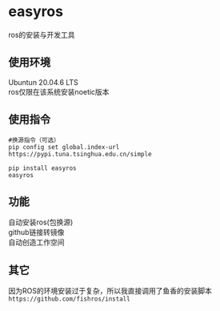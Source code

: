 # easyros
ros的安装与开发工具

## 使用环境
Ubuntun 20.04.6 LTS  
ros仅限在该系统安装noetic版本  
## 使用指令
```
#换源指令（可选）
pip config set global.index-url https://pypi.tuna.tsinghua.edu.cn/simple

pip install easyros
easyros
```

## 功能
自动安装ros(包换源)  
github链接转镜像  
自动创造工作空间  


## 其它
因为ROS的环境安装过于复杂，所以我直接调用了鱼香的安装脚本 `https://github.com/fishros/install`  

